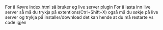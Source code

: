 For å Køyre index.html så bruker eg live server plugin
For å lasta inn live server så må du trykja på extentions(Ctrl+Shift+X)
også må du søkje på live server og trykja på installer/download
det kan hende at du må restarte vs code igjen